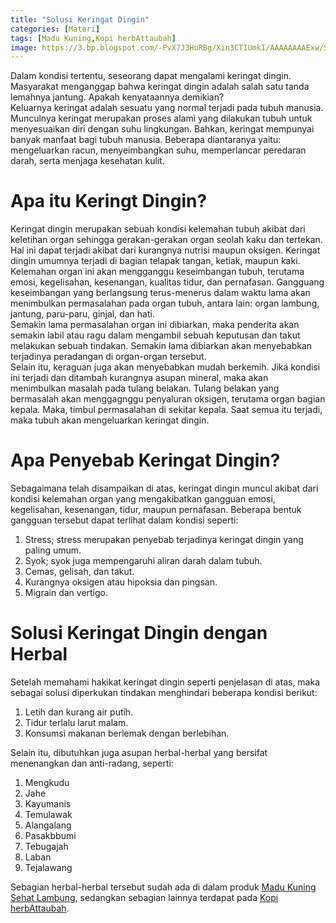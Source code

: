 ```yaml
---
title: "Solusi Keringat Dingin"
categories: [Materi]
tags: [Madu Kuning,Kopi herbAttaubah]
image: https://3.bp.blogspot.com/-PvX7J3HuRBg/Xin3CTIUmkI/AAAAAAAAExw/SJBpgS3DH64CqOSEH0Z65ixH6_rRDXK1QCKgBGAsYHg/s1600/202001-mho-keringat-dingin-blog.png
---
```


<div class="paraph">Dalam kondisi tertentu, seseorang dapat mengalami keringat dingin. Masyarakat menganggap bahwa keringat dingin adalah salah satu tanda lemahnya jantung. Apakah kenyataannya demikian?</div>

<div class="paraph">Keluarnya keringat adalah sesuatu yang normal terjadi pada tubuh manusia. Munculnya keringat merupakan proses alami yang dilakukan tubuh untuk menyesuaikan diri dengan suhu lingkungan. Bahkan, keringat mempunyai banyak manfaat bagi tubuh manusia. Beberapa diantaranya yaitu: mengeluarkan racun, menyeimbangkan suhu, memperlancar peredaran darah, serta menjaga kesehatan kulit.</div>

<h1>Apa itu Keringt Dingin?</h1>

<div class="paraph">Keringat dingin merupakan sebuah kondisi kelemahan tubuh akibat dari keletihan organ sehingga gerakan-gerakan organ seolah kaku dan tertekan. Hal ini dapat terjadi akibat dari kurangnya nutrisi maupun oksigen. Keringat dingin umumnya terjadi di bagian telapak tangan, ketiak, maupun kaki.</div>

<div class="paraph">Kelemahan organ ini akan mengganggu keseimbangan tubuh, terutama emosi, kegelisahan, kesenangan, kualitas tidur, dan pernafasan. Gangguang keseimbangan yang berlangsung terus-menerus dalam waktu lama akan menimbulkan permasalahan pada organ tubuh, antara lain: organ lambung, jantung, paru-paru, ginjal, dan hati.</div>

<div class="paraph">Semakin lama permasalahan organ ini dibiarkan, maka penderita akan semakin labil atau ragu dalam mengambil sebuah keputusan dan takut melakukan sebuah tindakan. Semakin lama dibiarkan akan menyebabkan terjadinya peradangan di organ-organ tersebut.</div>

<div class="paraph">Selain itu, keraguan juga akan menyebabkan mudah berkemih. Jika kondisi ini terjadi dan ditambah kurangnya asupan mineral, maka akan menimbulkan masalah pada tulang belakan. Tulang belakan yang bermasalah akan menggagnggu penyaluran oksigen, terutama organ bagian kepala. Maka, timbul permasalahan di sekitar kepala.
Saat semua itu terjadi, maka tubuh akan mengeluarkan keringat dingin.</div>

<h1>Apa Penyebab Keringat Dingin?</h1>

<div class="paraph">Sebagaimana telah disampaikan di atas, keringat dingin muncul akibat dari kondisi kelemahan organ yang mengakibatkan gangguan emosi, kegelisahan, kesenangan, tidur, maupun pernafasan. Beberapa bentuk gangguan tersebut dapat terlihat dalam kondisi seperti:</div>

<ol>
<li>Stress; stress merupakan penyebab terjadinya keringat dingin yang paling umum.</li>
<li>Syok; syok juga mempengaruhi aliran darah dalam tubuh.</li>
<li>Cemas, gelisah, dan takut.</li>
<li>Kurangnya oksigen atau hipoksia dan pingsan.</li>
<li>Migrain dan vertigo.</li></ol>

<h1>Solusi Keringat Dingin dengan Herbal</h1>

<div class="paraph">Setelah memahami hakikat keringat dingin seperti penjelasan di atas, maka sebagai solusi diperkukan tindakan menghindari beberapa kondisi berikut:</div>

<ol>
<li>Letih dan kurang air putih.</li>
<li>Tidur terlalu larut malam.</li>
<li>Konsumsi makanan berlemak dengan berlebihan.</li></ol>

<div class="paraph">Selain itu, dibutuhkan juga asupan herbal-herbal yang bersifat menenangkan dan anti-radang, seperti:</div>

<ol>
<li>Mengkudu</li>
<li>Jahe</li>
<li>Kayumanis</li>
<li>Temulawak</li>
<li>Alangalang</li>
<li>Pasakbbumi</li>
<li>Tebugajah</li>
<li>Laban</li>
<li>Tejalawang</li></ol>

<div class="paraph">Sebagian herbal-herbal tersebut sudah ada di dalam produk <a  class="mhoapp orange" href="/posts/madu-kuning-sehat-lambung-wk6" title="Madu Kuning Sehat Lambung">Madu Kuning Sehat Lambung</a>, sedangkan sebagian lainnya terdapat pada <a class="mhoapp red" href="/posts/kopi-herbattaubah-mav" title="Kopi herbAttaubah">Kopi herbAttaubah</a>.</div>
